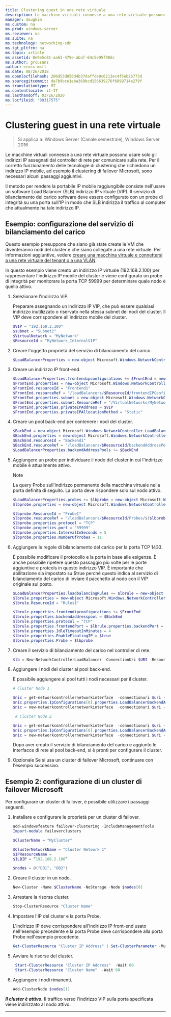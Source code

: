 ```yaml
---
title: Clustering guest in una rete virtuale
description: Le macchine virtuali connesse a una rete virtuale possono usare solo gli indirizzi IP assegnati dal controller di rete per comunicare sulla rete.  Per il corretto funzionamento delle tecnologie di clustering che richiedono un indirizzo IP mobile, ad esempio il clustering di failover Microsoft, sono necessari alcuni passaggi aggiuntivi.
manager: dougkim
ms.custom: na
ms.prod: windows-server
ms.reviewer: na
ms.suite: na
ms.technology: networking-sdn
ms.tgt_pltfrm: na
ms.topic: article
ms.assetid: 8e9e5c81-aa61-479e-abaf-64c5e95f90dc
ms.author: grcusanz
author: eross-msft
ms.date: 08/26/2018
ms.openlocfilehash: 200d53d856d4b37daffde0c6213ec4f5eb26773d
ms.sourcegitcommit: da7b9bce1eba369bcd156639276f6899714e279f
ms.translationtype: MT
ms.contentlocale: it-IT
ms.lasthandoff: 03/26/2020
ms.locfileid: "80317575"
---
```

# <a name="guest-clustering-in-a-virtual-network"></a>Clustering guest in una rete virtuale

>Si applica a: Windows Server (Canale semestrale), Windows Server 2016

Le macchine virtuali connesse a una rete virtuale possono usare solo gli indirizzi IP assegnati dal controller di rete per comunicare sulla rete.  Per il corretto funzionamento delle tecnologie di clustering che richiedono un indirizzo IP mobile, ad esempio il clustering di failover Microsoft, sono necessari alcuni passaggi aggiuntivi.

Il metodo per rendere la portabile IP mobile raggiungibile consiste nell'usare un software Load Balancer \(SLB\) indirizzo IP virtuale \(VIP\).  Il servizio di bilanciamento del carico software deve essere configurato con un probe di integrità su una porta sull'IP in modo che SLB indirizza il traffico al computer che attualmente ha tale indirizzo IP.


## <a name="example-load-balancer-configuration"></a>Esempio: configurazione del servizio di bilanciamento del carico

Questo esempio presuppone che siano già state create le VM che diventeranno nodi del cluster e che siano collegate a una rete virtuale.  Per informazioni aggiuntive, vedere [creare una macchina virtuale e connettersi a una rete virtuale del tenant o a una VLAN](https://technet.microsoft.com/windows-server-docs/networking/sdn/manage/create-a-tenant-vm).  

In questo esempio viene creato un indirizzo IP virtuale (192.168.2.100) per rappresentare l'indirizzo IP mobile del cluster e viene configurato un probe di integrità per monitorare la porta TCP 59999 per determinare quale nodo è quello attivo.

1. Selezionare l'indirizzo VIP.<p>Preparare assegnando un indirizzo IP VIP, che può essere qualsiasi indirizzo inutilizzato o riservato nella stessa subnet dei nodi del cluster.  Il VIP deve corrispondere all'indirizzo mobile del cluster.

   ```PowerShell
   $VIP = "192.168.2.100"
   $subnet = "Subnet2"
   $VirtualNetwork = "MyNetwork"
   $ResourceId = "MyNetwork_InternalVIP"
   ```

2. Creare l'oggetto proprietà del servizio di bilanciamento del carico.

   ```PowerShell
   $LoadBalancerProperties = new-object Microsoft.Windows.NetworkController.LoadBalancerProperties
   ```

3. Creare un indirizzo IP front\-end.

   ```PowerShell
   $LoadBalancerProperties.frontendipconfigurations += $FrontEnd = new-object Microsoft.Windows.NetworkController.LoadBalancerFrontendIpConfiguration
   $FrontEnd.properties = new-object Microsoft.Windows.NetworkController.LoadBalancerFrontendIpConfigurationProperties
   $FrontEnd.resourceId = "Frontend1"
   $FrontEnd.resourceRef = "/loadBalancers/$ResourceId/frontendIPConfigurations/$($FrontEnd.resourceId)"
   $FrontEnd.properties.subnet = new-object Microsoft.Windows.NetworkController.Subnet
   $FrontEnd.properties.subnet.ResourceRef = "/VirtualNetworks/MyNetwork/Subnets/Subnet2"
   $FrontEnd.properties.privateIPAddress = $VIP
   $FrontEnd.properties.privateIPAllocationMethod = "Static"
   ```

4. Creare un pool back\-end per contenere i nodi del cluster.

   ```PowerShell
   $BackEnd = new-object Microsoft.Windows.NetworkController.LoadBalancerBackendAddressPool
   $BackEnd.properties = new-object Microsoft.Windows.NetworkController.LoadBalancerBackendAddressPoolProperties
   $BackEnd.resourceId = "Backend1"
   $BackEnd.resourceRef = "/loadBalancers/$ResourceId/backendAddressPools/$($BackEnd.resourceId)"
   $LoadBalancerProperties.backendAddressPools += $BackEnd
   ```

5. Aggiungere un probe per individuare il nodo del cluster in cui l'indirizzo mobile è attualmente attivo. 

   >[!NOTE]
   >La query Probe sull'indirizzo permanente della macchina virtuale nella porta definita di seguito.  La porta deve rispondere solo sul nodo attivo. 

   ```PowerShell
   $LoadBalancerProperties.probes += $lbprobe = new-object Microsoft.Windows.NetworkController.LoadBalancerProbe
   $lbprobe.properties = new-object Microsoft.Windows.NetworkController.LoadBalancerProbeProperties

   $lbprobe.ResourceId = "Probe1"
   $lbprobe.resourceRef = "/loadBalancers/$ResourceId/Probes/$($lbprobe.resourceId)"
   $lbprobe.properties.protocol = "TCP"
   $lbprobe.properties.port = "59999"
   $lbprobe.properties.IntervalInSeconds = 5
   $lbprobe.properties.NumberOfProbes = 11
   ```

6. Aggiungere le regole di bilanciamento del carico per la porta TCP 1433.<p>È possibile modificare il protocollo e la porta in base alle esigenze.  È anche possibile ripetere questo passaggio più volte per le porte aggiuntive e protcols in questo indirizzo VIP.  È importante che abilitazione sia impostato su $true perché questo indica al servizio di bilanciamento del carico di inviare il pacchetto al nodo con il VIP originale sul posto.

   ```PowerShell
   $LoadBalancerProperties.loadbalancingRules += $lbrule = new-object Microsoft.Windows.NetworkController.LoadBalancingRule
   $lbrule.properties = new-object Microsoft.Windows.NetworkController.LoadBalancingRuleProperties
   $lbrule.ResourceId = "Rules1"

   $lbrule.properties.frontendipconfigurations += $FrontEnd
   $lbrule.properties.backendaddresspool = $BackEnd 
   $lbrule.properties.protocol = "TCP"
   $lbrule.properties.frontendPort = $lbrule.properties.backendPort = 1433 
   $lbrule.properties.IdleTimeoutInMinutes = 4
   $lbrule.properties.EnableFloatingIP = $true
   $lbrule.properties.Probe = $lbprobe
   ```

7. Creare il servizio di bilanciamento del carico nel controller di rete.

   ```PowerShell
   $lb = New-NetworkControllerLoadBalancer -ConnectionUri $URI -ResourceId $ResourceId -Properties $LoadBalancerProperties -Force
   ```

8. Aggiungere i nodi del cluster al pool back-end.<p>È possibile aggiungere al pool tutti i nodi necessari per il cluster.

   ```PowerShell
   # Cluster Node 1

   $nic = get-networkcontrollernetworkinterface  -connectionuri $uri -resourceid "ClusterNode1_Network-Adapter"
   $nic.properties.IpConfigurations[0].properties.LoadBalancerBackendAddressPools += $lb.properties.backendaddresspools[0]
   $nic = new-networkcontrollernetworkinterface  -connectionuri $uri -resourceid $nic.resourceid -properties $nic.properties -force

    # Cluster Node 2

   $nic = get-networkcontrollernetworkinterface  -connectionuri $uri -resourceid "ClusterNode2_Network-Adapter"
   $nic.properties.IpConfigurations[0].properties.LoadBalancerBackendAddressPools += $lb.properties.backendaddresspools[0]
   $nic = new-networkcontrollernetworkinterface  -connectionuri $uri -resourceid $nic.resourceid -properties $nic.properties -force
   ```

   Dopo aver creato il servizio di bilanciamento del carico e aggiunto le interfacce di rete al pool back-end, si è pronti per configurare il cluster.  

9. Opzionale Se si usa un cluster di failover Microsoft, continuare con l'esempio successivo. 

## <a name="example-2-configuring-a-microsoft-failover-cluster"></a>Esempio 2: configurazione di un cluster di failover Microsoft

Per configurare un cluster di failover, è possibile utilizzare i passaggi seguenti.

1. Installare e configurare le proprietà per un cluster di failover.

   ```PowerShell
   add-windowsfeature failover-clustering -IncludeManagementTools
   Import-module failoverclusters

   $ClusterName = "MyCluster"
   
   $ClusterNetworkName = "Cluster Network 1"
   $IPResourceName =  
   $ILBIP = “192.168.2.100” 

   $nodes = @("DB1", "DB2")
   ```

2. Creare il cluster in un nodo.

   ```PowerShell
   New-Cluster -Name $ClusterName -NoStorage -Node $nodes[0]
   ```

3. Arrestare la risorsa cluster.

   ```PowerShell
   Stop-ClusterResource "Cluster Name" 
   ```

4. Impostare l'IP del cluster e la porta Probe.<p>L'indirizzo IP deve corrispondere all'indirizzo IP front-end usato nell'esempio precedente e la porta Probe deve corrispondere alla porta Probe nell'esempio precedente.

   ```PowerShell
   Get-ClusterResource "Cluster IP Address" | Set-ClusterParameter -Multiple @{"Address"="$ILBIP";"ProbePort"="59999";"SubnetMask"="255.255.255.255";"Network"="$ClusterNetworkName";"EnableDhcp"=0}
   ```

5. Avviare le risorse del cluster.

   ```PowerShell
    Start-ClusterResource "Cluster IP Address"  -Wait 60 
    Start-ClusterResource "Cluster Name"  -Wait 60 
   ```

6. Aggiungere i nodi rimanenti.

   ```PowerShell
   Add-ClusterNode $nodes[1]
   ```

_**Il cluster è attivo.**_ Il traffico verso l'indirizzo VIP sulla porta specificata viene indirizzato al nodo attivo.

---